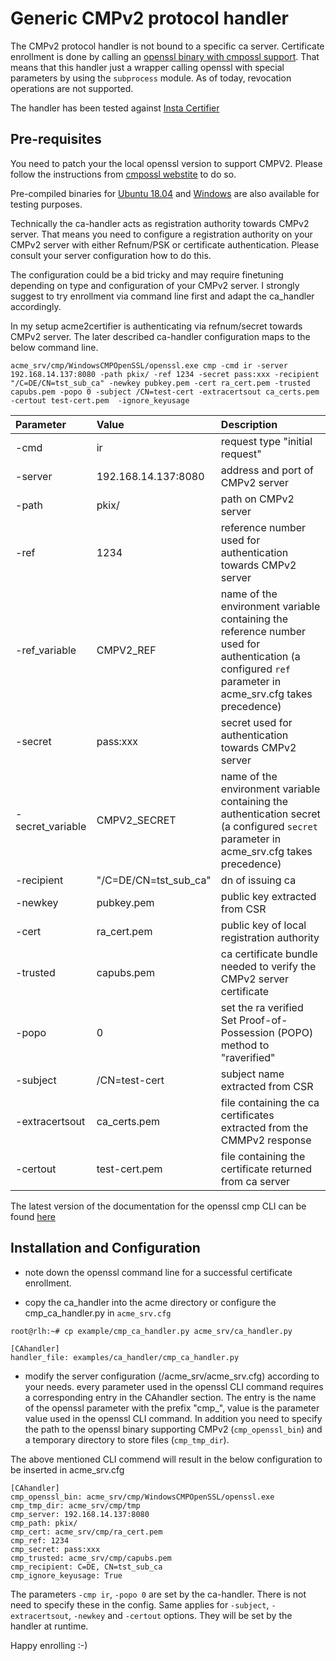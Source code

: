 <!-- markdownlint-disable  MD013 -->
<!-- wiki-title CA handler using CMPv2 protocol -->
# Generic CMPv2 protocol handler

The CMPv2 protocol handler is not bound to a specific ca server. Certificate enrollment is done by calling an [openssl binary with cmpossl support](https://github.com/mpeylo/cmpossl/wiki).
That means that this handler just a wrapper calling openssl with special parameters by using the `subprocess` module.
As of today, revocation operations are not supported.

The handler has been tested against [Insta Certifier](https://www.insta.fi/en/services/cyber-security/insta-certifier)

## Pre-requisites

You need to patch your the local openssl version to support CMPV2. Please follow the instructions from [cmpossl webstite](https://github.com/mpeylo/cmpossl/wiki/Quick-Start) to do so.

Pre-compiled binaries for [Ubuntu 18.04](https://github.com/grindsa/acme2certifier/raw/master/examples/ca_handler/UB18CMPOpenSSL.7z) and [Windows](https://github.com/grindsa/acme2certifier/raw/master/examples/ca_handler/WindowsCMPOpenSSL.zip) are also available for testing purposes.

Technically the ca-handler acts as registration authority towards CMPv2 server. That means you need to configure a registration authority on your CMPv2 server with
either Refnum/PSK or certificate authentication. Please consult your server configuration how to do this.

The configuration could be a bid tricky and may require finetuning depending on type and configuration of your CMPv2 server. I strongly suggest to try enrollment via
command line first and adapt the ca_handler accordingly.

In my setup acme2certifier is authenticating via refnum/secret towards CMPv2 server. The later described ca-handler configuration maps to the below command line.

```shell
acme_srv/cmp/WindowsCMPOpenSSL/openssl.exe cmp -cmd ir -server 192.168.14.137:8080 -path pkix/ -ref 1234 -secret pass:xxx -recipient "/C=DE/CN=tst_sub_ca" -newkey pubkey.pem -cert ra_cert.pem -trusted capubs.pem -popo 0 -subject /CN=test-cert -extracertsout ca_certs.pem -certout test-cert.pem  -ignore_keyusage
```

| Parameter | Value | Description |
| :-------  | :---- | :---------- |
|-cmd | ir | request type "initial request"|
|-server| 192.168.14.137:8080| address and port of CMPv2 server|
|-path | pkix/ | path on CMPv2 server |
|-ref | 1234 | reference number used for authentication towards CMPv2 server |
|-ref_variable | CMPV2_REF | name of the environment variable containing the reference number used for authentication (a configured `ref` parameter in acme_srv.cfg takes precedence)
|-secret | pass:xxx | secret used for authentication towards CMPv2 server |
|-secret_variable | CMPV2_SECRET | name of the environment variable containing the authentication secret (a configured `secret` parameter in acme_srv.cfg takes precedence)
|-recipient | "/C=DE/CN=tst_sub_ca" | dn of issuing ca |
|-newkey | pubkey.pem | public key extracted from CSR |
|-cert | ra_cert.pem | public key of local registration authority |
|-trusted | capubs.pem | ca certificate bundle needed to verify the CMPv2 server certificate |
|-popo | 0 | set the ra verified Set Proof-of-Possession (POPO) method to "raverified" |
|-subject | /CN=test-cert | subject name extracted from CSR |
|-extracertsout | ca_certs.pem | file containing the ca certificates extracted from the CMMPv2 response |
|-certout | test-cert.pem | file containing the certificate returned from ca server |

The latest version of the documentation for the openssl cmp CLI can be found [here](https://github.com/mpeylo/cmpossl/blob/cmp/doc/man1/openssl-cmp.pod)

## Installation and Configuration

- note down the openssl command line for a successful certificate enrollment.

- copy the ca_handler into the acme directory or configure the cmp_ca_handler.py in `acme_srv.cfg`

```bash
root@rlh:~# cp example/cmp_ca_handler.py acme_srv/ca_handler.py
```

```config
[CAhandler]
handler_file: examples/ca_handler/cmp_ca_handler.py
```

- modify the server configuration (/acme_srv/acme_srv.cfg) according to your needs. every parameter used in the openssl CLI command requires a corresponding entry in the CAhandler
section. The entry is the name of the openssl parameter with the prefix "cmp_", value is the parameter value used in the openssl CLI command. In addition you need to specify the
path to the openssl binary supporting CMPv2 (`cmp_openssl_bin`) and a temporary directory to store files (`cmp_tmp_dir`).

The above mentioned CLI commend will result in the below configuration to be inserted in acme_srv.cfg

```config
[CAhandler]
cmp_openssl_bin: acme_srv/cmp/WindowsCMPOpenSSL/openssl.exe
cmp_tmp_dir: acme_srv/cmp/tmp
cmp_server: 192.168.14.137:8080
cmp_path: pkix/
cmp_cert: acme_srv/cmp/ra_cert.pem
cmp_ref: 1234
cmp_secret: pass:xxx
cmp_trusted: acme_srv/cmp/capubs.pem
cmp_recipient: C=DE, CN=tst_sub_ca
cmp_ignore_keyusage: True
```

The parameters `-cmp ir`, `-popo 0` are set by the ca-handler. There is not need to specify these in the config. Same applies for `-subject`, `-extracertsout`, `-newkey` and `-certout` options.
They will be set by the handler at runtime.

Happy enrolling :-)
